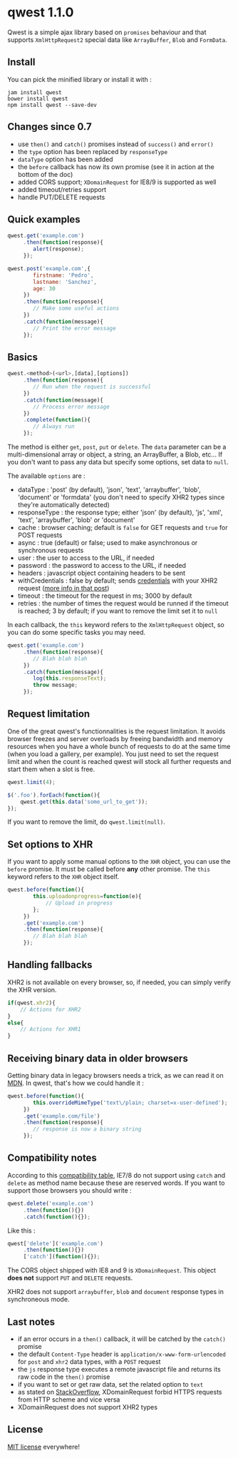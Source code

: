 qwest 1.1.0
===========

Qwest is a simple ajax library based on `promises` behaviour and that supports `XmlHttpRequest2` special data like `ArrayBuffer`, `Blob` and `FormData`.

Install
-------

You can pick the minified library or install it with :

```
jam install qwest
bower install qwest
npm install qwest --save-dev
```

Changes since 0.7
-----------------

- use `then()` and `catch()` promises instead of `success()` and `error()`
- the `type` option has been replaced by `responseType`
- `dataType` option has been added
- the `before` callback has now its own promise (see it in action at the bottom of the doc)
- added CORS support; `XDomainRequest` for IE8/9 is supported as well
- added timeout/retries support
- handle PUT/DELETE requests

Quick examples
--------------

```javascript
qwest.get('example.com')
	 .then(function(response){
		alert(response);
	 });
```

```javascript
qwest.post('example.com',{
		firstname: 'Pedro',
		lastname: 'Sanchez',
		age: 30
	 })
	 .then(function(response){
		// Make some useful actions
	 })
	 .catch(function(message){
		// Print the error message
	 });
```

Basics
------

```javascript
qwest.<method>(<url>,[data],[options])
	 .then(function(response){
		// Run when the request is successful
	 })
	 .catch(function(message){
		// Process error message
	 })
	 .complete(function(){
		// Always run
	 });
```

The method is either `get`, `post`, `put` or `delete`. The `data` parameter can be a multi-dimensional array or object, a string, an ArrayBuffer, a Blob, etc... If you don't want to pass any data but specify some options, set data to `null`.

The available `options` are :

- dataType : 'post' (by default), 'json', 'text', 'arraybuffer', 'blob', 'document' or 'formdata' (you don't need to specify XHR2 types since they're automatically detected)
- responseType : the response type; either 'json' (by default), 'js', 'xml', 'text', 'arraybuffer', 'blob' or 'document'
- cache : browser caching; default is `false` for GET requests and `true` for POST requests
- async : true (default) or false; used to make asynchronous or synchronous requests
- user : the user to access to the URL, if needed
- password : the password to access to the URL, if needed
- headers : javascript object containing headers to be sent
- withCredentials : false by default; sends [credentials](http://www.w3.org/TR/XMLHttpRequest2/#user-credentials) with your XHR2 request ([more info in that post](https://dev.opera.com/articles/xhr2/#xhrcredentials))
- timeout : the timeout for the request in ms; 3000 by default
- retries : the number of times the request would be runned if the timeout is reached; 3 by default; if you want to remove the limit set it to `null`

In each callback, the `this` keyword refers to the `XmlHttpRequest` object, so you can do some specific tasks you may need.

```javascript
qwest.get('example.com')
	 .then(function(response){
		// Blah blah blah
	 })
	 .catch(function(message){
		log(this.responseText);
		throw message;
	 });
```

Request limitation
------------------

One of the great qwest's functionnalities is the request limitation. It avoids browser freezes and server overloads by freeing bandwidth and memory resources when you have a whole bunch of requests to do at the same time (when you load a gallery, per example). You just need to set the request limit and when the count is reached qwest will stock all further requests and start them when a slot is free.

```javascript
qwest.limit(4);

$('.foo').forEach(function(){
	qwest.get(this.data('some_url_to_get'));
});
```

If you want to remove the limit, do `qwest.limit(null)`.

Set options to XHR
------------------

If you want to apply some manual options to the `XHR` object, you can use the `before` promise. It must be called before __any__ other promise. The `this` keyword refers to the `XHR` object itself.

```javascript
qwest.before(function(){
		this.uploadonprogress=function(e){
			// Upload in progress
		};
	 })
	 .get('example.com')
	 .then(function(response){
		// Blah blah blah
	 });
```

Handling fallbacks
------------------

XHR2 is not available on every browser, so, if needed, you can simply verify the XHR version.

```javascript
if(qwest.xhr2){
	// Actions for XHR2
}
else{
	// Actions for XHR1
}
```

Receiving binary data in older browsers
---------------------------------------

Getting binary data in legacy browsers needs a trick, as we can read it on [MDN](https://developer.mozilla.org/en-US/docs/Web/API/XMLHttpRequest/Sending_and_Receiving_Binary_Data#Receiving_binary_data_in_older_browsers). In qwest, that's how we could handle it :

```javascript
qwest.before(function(){
		this.overrideMimeType('text\/plain; charset=x-user-defined');
	 })
	 .get('example.com/file')
	 .then(function(response){
	 	// response is now a binary string
	 });
```

Compatibility notes
-------------------

According to this [compatibility table](https://kangax.github.io/compat-table/es5), IE7/8 do not support using `catch` and `delete` as method name because these are reserved words. If you want to support those browsers you should write :

```javascript
qwest.delete('example.com')
	 .then(function(){})
	 .catch(function(){});
```

Like this :

```javascript
qwest['delete']('example.com')
	 .then(function(){})
	 ['catch'](function(){});
```

The CORS object shipped with IE8 and 9 is `XDomainRequest`. This object __does not__ support `PUT` and `DELETE` requests.

XHR2 does not support `arraybuffer`, `blob` and `document` response types in synchroneous mode.

Last notes
----------

- if an error occurs in a `then()` callback, it will be catched by the `catch()` promise
- the default `Content-Type` header is `application/x-www-form-urlencoded` for `post` and `xhr2` data types, with a `POST` request
- the `js` response type executes a remote javascript file and returns its raw code in the `then()` promise
- if you want to set or get raw data, set the related option to `text`
- as stated on [StackOverflow](https://stackoverflow.com/questions/8464262/access-is-denied-error-on-xdomainrequest), XDomainRequest forbid HTTPS requests from HTTP scheme and vice versa
- XDomainRequest does not support XHR2 types

License
-------

[MIT license](http://dreamysource.mit-license.org) everywhere!